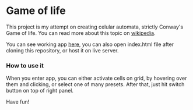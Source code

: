 # Game of life
This project is my attempt on creating celular automata, strictly Conway's Game of life. 
You can read more about this topic on [wikipedia](https://en.wikipedia.org/wiki/Conway%27s_Game_of_Life).

You can see working app [here](https://rafalkornel.github.io/GameOfLife/), you can also 
open index.html file after cloning this repository, or host it on live server.

### How to use it
When you enter app, you can either activate cells on grid, by hovering over them and clicking, or select 
one of many presets. After that, just hit switch button on top of right panel.

Have fun!